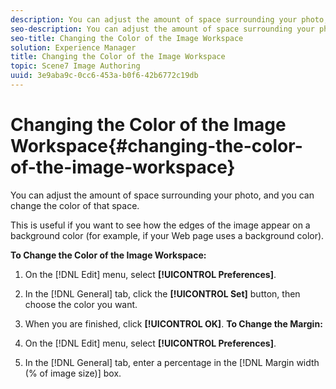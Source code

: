 ```yaml
---
description: You can adjust the amount of space surrounding your photo, and you can change the color of that space.
seo-description: You can adjust the amount of space surrounding your photo, and you can change the color of that space.
seo-title: Changing the Color of the Image Workspace
solution: Experience Manager
title: Changing the Color of the Image Workspace
topic: Scene7 Image Authoring
uuid: 3e9aba9c-0cc6-453a-b0f6-42b6772c19db
---
```


# Changing the Color of the Image Workspace{#changing-the-color-of-the-image-workspace}

You can adjust the amount of space surrounding your photo, and you can change the color of that space.

This is useful if you want to see how the edges of the image appear on a background color (for example, if your Web page uses a background color).

**To Change the Color of the Image Workspace:** 

1. On the [!DNL Edit] menu, select **[!UICONTROL Preferences]**.
1. In the [!DNL General] tab, click the **[!UICONTROL Set]** button, then choose the color you want.
1. When you are finished, click **[!UICONTROL OK]**.
**To Change the Margin:**

1. On the [!DNL Edit] menu, select **[!UICONTROL Preferences]**. 

1. In the [!DNL General] tab, enter a percentage in the [!DNL Margin width (% of image size)] box.

